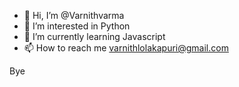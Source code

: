 - 👋 Hi, I’m @Varnithvarma
- 👀 I’m interested in Python
- 🌱 I’m currently learning Javascript
- 📫 How to reach me varnithlolakapuri@gmail.com

Bye 

